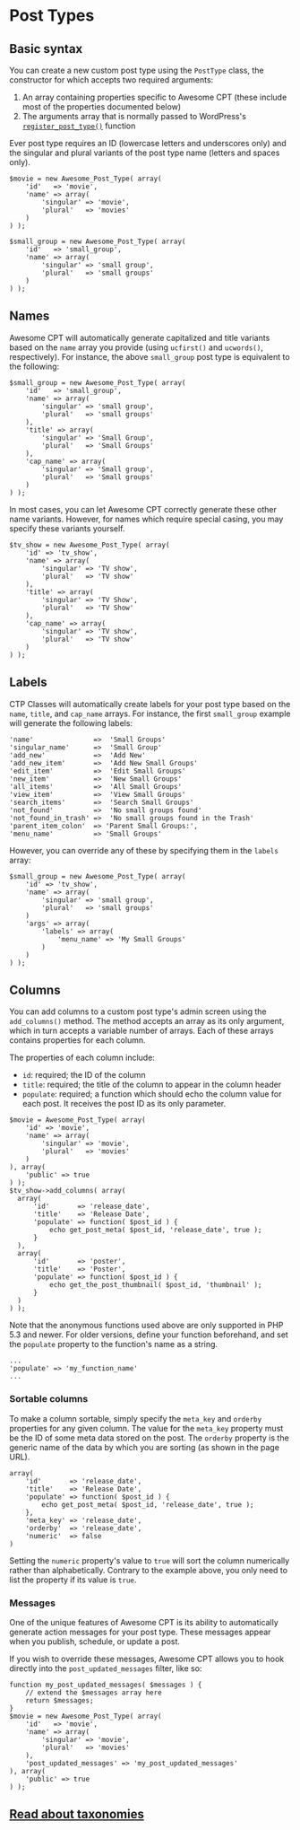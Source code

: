 # Post Types

## Basic syntax

You can create a new custom post type using the `PostType` class, the constructor for which accepts two required arguments:

1. An array containing properties specific to Awesome CPT (these include most of the properties documented below)
2. The arguments array that is normally passed to WordPress's [`register_post_type()`](https://codex.wordpress.org/Function_Reference/register_post_type) function

Ever post type requires an ID (lowercase letters and underscores only) and the singular and plural variants of the post type name (letters and spaces only).

```
$movie = new Awesome_Post_Type( array(
    'id'   => 'movie',
    'name' => array(
        'singular' => 'movie',
        'plural'   => 'movies'
    )
) );
```

```
$small_group = new Awesome_Post_Type( array(
    'id'   => 'small_group',
    'name' => array(
        'singular' => 'small group',
        'plural'   => 'small groups'
    )
) );
```

## Names

Awesome CPT will automatically generate capitalized and title variants based on the `name` array you provide (using `ucfirst()` and `ucwords()`, respectively). For instance, the above `small_group` post type is equivalent to the following:

```
$small_group = new Awesome_Post_Type( array(
    'id'   => 'small_group',
    'name' => array(
        'singular' => 'small group',
        'plural'   => 'small groups'
    ),
    'title' => array(
        'singular' => 'Small Group',
        'plural'   => 'Small Groups'
    ),
    'cap_name' => array(
        'singular' => 'Small group',
        'plural'   => 'Small groups'
    )
) );
```

In most cases, you can let Awesome CPT correctly generate these other name variants. However, for names which require special casing, you may specify these variants yourself.

```
$tv_show = new Awesome_Post_Type( array(
    'id' => 'tv_show',
    'name' => array(
        'singular' => 'TV show',
        'plural'   => 'TV show'
    ),
    'title' => array(
        'singular' => 'TV Show',
        'plural'   => 'TV Show'
    ),
    'cap_name' => array(
        'singular' => 'TV show',
        'plural'   => 'TV show'
    )
) );
```

## Labels

CTP Classes will automatically create labels for your post type based on the `name`, `title`, and `cap_name` arrays. For instance, the first `small_group` example will generate the following labels:

```
'name'               =>  'Small Groups'
'singular_name'      =>  'Small Group'
'add_new'            =>  'Add New'
'add_new_item'       =>  'Add New Small Groups'
'edit_item'          =>  'Edit Small Groups'
'new_item'           =>  'New Small Groups'
'all_items'          =>  'All Small Groups'
'view_item'          =>  'View Small Groups'
'search_items'       =>  'Search Small Groups'
'not_found'          =>  'No small groups found'
'not_found_in_trash' =>  'No small groups found in the Trash'
'parent_item_colon'  => 'Parent Small Groups:',
'menu_name'          => 'Small Groups'
```

However, you can override any of these by specifying them in the `labels` array:

```
$small_group = new Awesome_Post_Type( array(
    'id' => 'tv_show',
    'name' => array(
        'singular' => 'small group',
        'plural'   => 'small groups'
    )
    'args' => array(
        'labels' => array(
            'menu_name' => 'My Small Groups'
        )
    )
) );
```

## Columns

You can add columns to a custom post type's admin screen using the `add_columns()` method. The method accepts an array as its only argument, which in turn accepts a variable number of arrays. Each of these arrays contains properties for each column.

The properties of each column include:

* `id`: required; the ID of the column
* `title`: required; the title of the column to appear in the column header
* `populate`: required; a function which should echo the column value for each post. It receives the post ID as its only parameter.

```
$movie = Awesome_Post_Type( array(
    'id' => 'movie',
    'name' => array(
        'singular' => 'movie',
        'plural'   => 'movies'
    )
), array(
    'public' => true
) );
$tv_show->add_columns( array(
  array(
      'id'       => 'release_date',
      'title'    => 'Release Date',
      'populate' => function( $post_id ) {
          echo get_post_meta( $post_id, 'release_date', true );
      }
  ),
  array(
      'id'       => 'poster',
      'title'    => 'Poster',
      'populate' => function( $post_id ) {
          echo get_the_post_thumbnail( $post_id, 'thumbnail' );
      }
  )
) );
```

Note that the anonymous functions used above are only supported in PHP 5.3 and newer. For older versions, define your function beforehand, and set the `populate` property to the function's name as a string.

```
...
'populate' => 'my_function_name'
...
```

### Sortable columns

To make a column sortable, simply specify the `meta_key` and `orderby` properties for any given column. The value for the `meta_key` property must be the ID of some meta data stored on the post. The `orderby` property is the generic name of the data by which you are sorting (as shown in the page URL).

```
array(
    'id'       => 'release_date',
    'title'    => 'Release Date',
    'populate' => function( $post_id ) {
        echo get_post_meta( $post_id, 'release_date', true );
    },
    'meta_key' => 'release_date',
    'orderby'  => 'release_date',
    'numeric'  => false
)
```

Setting the `numeric` property's value to `true` will sort the column numerically rather than alphabetically. Contrary to the example above, you only need to list the property if its value is `true`.

### Messages

One of the unique features of Awesome CPT is its ability to automatically generate action messages for your post type. These messages appear when you publish, schedule, or update a post.

If you wish to override these messages, Awesome CPT allows you to hook directly into the `post_updated_messages` filter, like so:

```
function my_post_updated_messages( $messages ) {
    // extend the $messages array here
    return $messages;
}
$movie = new Awesome_Post_Type( array(
    'id'   => 'movie',
    'name' => array(
        'singular' => 'movie',
        'plural'   => 'movies'
    ),
    'post_updated_messages' => 'my_post_updated_messages'
), array(
    'public' => true
) );
```

## [Read about taxonomies](docs/taxonomies.md)